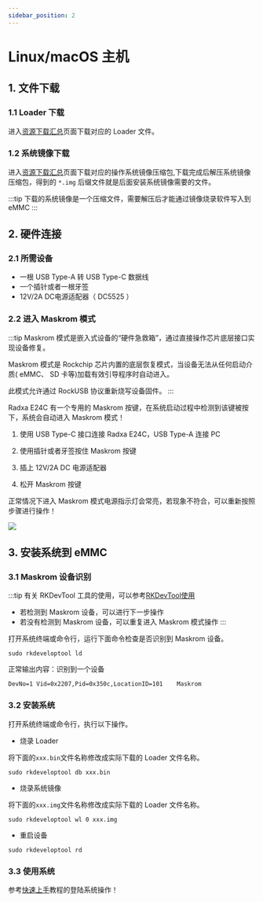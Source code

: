 ```yaml
---
sidebar_position: 2
---
```


# Linux/macOS 主机

## 1. 文件下载

### 1.1 Loader 下载

进入[资源下载汇总](../../download)页面下载对应的 Loader 文件。

### 1.2 系统镜像下载

进入[资源下载汇总](../../download)页面下载对应的操作系统镜像压缩包,下载完成后解压系统镜像压缩包，得到的 `*.img` 后缀文件就是后面安装系统镜像需要的文件。

:::tip
下载的系统镜像是一个压缩文件，需要解压后才能通过镜像烧录软件写入到 eMMC
:::

## 2. 硬件连接

### 2.1 所需设备

- 一根 USB Type-A 转 USB Type-C 数据线
- 一个插针或者一根牙签
- 12V/2A DC电源适配器（ DC5525 ）

### 2.2 进入 Maskrom 模式

:::tip
Maskrom 模式是嵌入式设备的“硬件急救箱”，通过直接操作芯片底层接口实现设备修复。

Maskrom 模式是 Rockchip 芯片内置的底层恢复模式，当设备无法从任何启动介质( eMMC、 SD 卡等)加载有效引导程序时自动进入。

此模式允许通过 RockUSB 协议重新烧写设备固件。
:::

Radxa E24C 有一个专用的 Maskrom 按键，在系统启动过程中检测到该键被按下，系统会自动进入 Maskrom 模式！

1. 使用 USB Type-C 接口连接 Radxa E24C，USB Type-A 连接 PC

2. 使用插针或者牙签按住 Maskrom 按键

3. 插上 12V/2A DC 电源适配器

4. 松开 Maskrom 按键

正常情况下进入 Maskrom 模式电源指示灯会常亮，若现象不符合，可以重新按照步骤进行操作！

<div style={{textAlign: 'left'}}>
  <img src="/img/e/e24c/e24c-maskrom.webp" style={{width: '80%', maxWidth: '700'}} />
</div>

## 3. 安装系统到 eMMC

### 3.1 Maskrom 设备识别

:::tip
有关 RKDevTool 工具的使用，可以参考[RKDevTool使用](./rkdevtool)

- 若检测到 Maskrom 设备，可以进行下一步操作
- 若没有检测到 Maskrom 设备，可以重复进入 Maskrom 模式操作
  :::

打开系统终端或命令行，运行下面命令检查是否识别到 Maskrom 设备。

```
sudo rkdeveloptool ld
```

正常输出内容：识别到一个设备

```
DevNo=1	Vid=0x2207,Pid=0x350c,LocationID=101	Maskrom
```

### 3.2 安装系统

打开系统终端或命令行，执行以下操作。

- 烧录 Loader

将下面的`xxx.bin`文件名称修改成实际下载的 Loader 文件名称。

```
sudo rkdeveloptool db xxx.bin
```

- 烧录系统镜像

将下面的`xxx.img`文件名称修改成实际下载的 Loader 文件名称。

```
sudo rkdeveloptool wl 0 xxx.img
```

- 重启设备

```
sudo rkdeveloptool rd
```

### 3.3 使用系统

参考[快速上手](../../introduction)教程的登陆系统操作！

